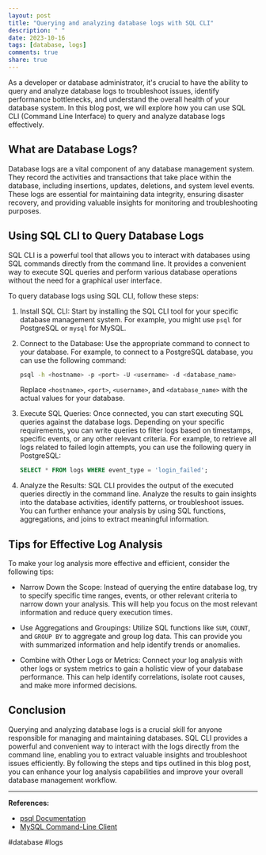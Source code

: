 ```yaml
---
layout: post
title: "Querying and analyzing database logs with SQL CLI"
description: " "
date: 2023-10-16
tags: [database, logs]
comments: true
share: true
---
```


As a developer or database administrator, it's crucial to have the ability to query and analyze database logs to troubleshoot issues, identify performance bottlenecks, and understand the overall health of your database system. In this blog post, we will explore how you can use SQL CLI (Command Line Interface) to query and analyze database logs effectively.

## What are Database Logs?

Database logs are a vital component of any database management system. They record the activities and transactions that take place within the database, including insertions, updates, deletions, and system level events. These logs are essential for maintaining data integrity, ensuring disaster recovery, and providing valuable insights for monitoring and troubleshooting purposes.

## Using SQL CLI to Query Database Logs

SQL CLI is a powerful tool that allows you to interact with databases using SQL commands directly from the command line. It provides a convenient way to execute SQL queries and perform various database operations without the need for a graphical user interface.

To query database logs using SQL CLI, follow these steps:

1. Install SQL CLI: Start by installing the SQL CLI tool for your specific database management system. For example, you might use `psql` for PostgreSQL or `mysql` for MySQL.

2. Connect to the Database: Use the appropriate command to connect to your database. For example, to connect to a PostgreSQL database, you can use the following command:
   ```bash
   psql -h <hostname> -p <port> -U <username> -d <database_name>
   ```
   Replace `<hostname>`, `<port>`, `<username>`, and `<database_name>` with the actual values for your database.

3. Execute SQL Queries: Once connected, you can start executing SQL queries against the database logs. Depending on your specific requirements, you can write queries to filter logs based on timestamps, specific events, or any other relevant criteria. For example, to retrieve all logs related to failed login attempts, you can use the following query in PostgreSQL:
   ```sql
   SELECT * FROM logs WHERE event_type = 'login_failed';
   ```

4. Analyze the Results: SQL CLI provides the output of the executed queries directly in the command line. Analyze the results to gain insights into the database activities, identify patterns, or troubleshoot issues. You can further enhance your analysis by using SQL functions, aggregations, and joins to extract meaningful information.

## Tips for Effective Log Analysis

To make your log analysis more effective and efficient, consider the following tips:

- Narrow Down the Scope: Instead of querying the entire database log, try to specify specific time ranges, events, or other relevant criteria to narrow down your analysis. This will help you focus on the most relevant information and reduce query execution times.

- Use Aggregations and Groupings: Utilize SQL functions like `SUM`, `COUNT`, and `GROUP BY` to aggregate and group log data. This can provide you with summarized information and help identify trends or anomalies.

- Combine with Other Logs or Metrics: Connect your log analysis with other logs or system metrics to gain a holistic view of your database performance. This can help identify correlations, isolate root causes, and make more informed decisions.

## Conclusion

Querying and analyzing database logs is a crucial skill for anyone responsible for managing and maintaining databases. SQL CLI provides a powerful and convenient way to interact with the logs directly from the command line, enabling you to extract valuable insights and troubleshoot issues efficiently. By following the steps and tips outlined in this blog post, you can enhance your log analysis capabilities and improve your overall database management workflow.

---
**References:**
- [psql Documentation](https://www.postgresql.org/docs/current/app-psql.html)
- [MySQL Command-Line Client](https://dev.mysql.com/doc/refman/8.0/en/mysql-command-line-client.html)

#database #logs